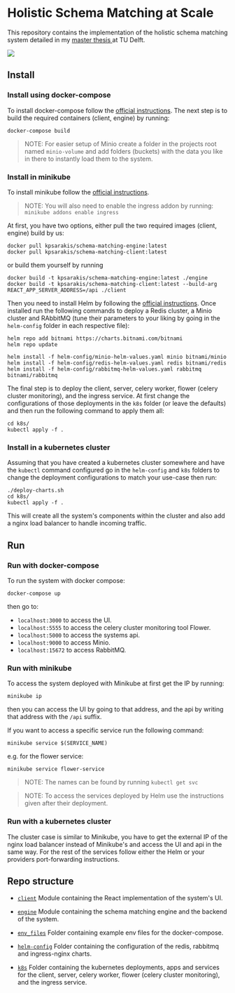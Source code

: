 # Holistic Schema Matching at Scale

This repository contains the implementation of the holistic schema matching system detailed in my 
[master thesis
](https://repository.tudelft.nl/islandora/object/uuid%3Af4ebeda3-6465-49da-813b-f1e6e0820c60?collection=education) 
at TU Delft. 

![](https://user-images.githubusercontent.com/23175739/101961937-2223a400-3c0b-11eb-9062-86c68cbc87e9.png)

## Install

### Install using docker-compose

To install docker-compose follow the [official instructions](https://docs.docker.com/compose/install/).
The next step is to build the required containers (client, engine) by running: 

```shell
docker-compose build
```

> NOTE: For easier setup of Minio create a folder in the projects root named `minio-volume` and add folders (buckets) 
> with the data you like in there to instantly load them to the system.

### Install in minikube

To install minikube follow the [official instructions](https://minikube.sigs.k8s.io/docs/start/).

> NOTE: You will also need to enable the ingress addon by running: `minikube addons enable ingress`

At first, you have two options, either pull the two required images (client, engine) build by us:

```shell
docker pull kpsarakis/schema-matching-engine:latest
docker pull kpsarakis/schema-matching-client:latest
```

or build them yourself by running

```shell
docker build -t kpsarakis/schema-matching-engine:latest ./engine
docker build -t kpsarakis/schema-matching-client:latest --build-arg REACT_APP_SERVER_ADDRESS=/api ./client
```

Then you need to install Helm by following the [official instructions](https://helm.sh/docs/intro/install/). 
Once installed run the following commands to deploy a Redis cluster, a Minio cluster and RAbbitMQ 
(tune their parameters to your liking by going in the `helm-config` folder in each respective file):

```shell
helm repo add bitnami https://charts.bitnami.com/bitnami
helm repo update

helm install -f helm-config/minio-helm-values.yaml minio bitnami/minio
helm install -f helm-config/redis-helm-values.yaml redis bitnami/redis
helm install -f helm-config/rabbitmq-helm-values.yaml rabbitmq bitnami/rabbitmq
```

The final step is to deploy the client, server, celery worker, flower (celery cluster monitoring), and the ingress 
service. At first change the configurations of those deployments in the `k8s` folder (or leave the defaults) and then 
run the following command to apply them all:

```shell
cd k8s/
kubectl apply -f .
```

### Install in a kubernetes cluster 
Assuming that you have created a kubernetes cluster somewhere and have the `kubectl` command configured go in the 
`helm-config` and `k8s` folders to change the deployment configurations to match your use-case then run:

```shell
./deploy-charts.sh
cd k8s/
kubectl apply -f .
```

This will create all the system's components within the cluster and also add a nginx load balancer to handle incoming 
traffic.

## Run

### Run with docker-compose

To run the system with docker compose:

```shell
docker-compose up
```

then go to:

*   `localhost:3000` to access the UI.
*   `localhost:5555` to access the celery cluster monitoring tool Flower.
*   `localhost:5000` to access the systems api.
*   `localhost:9000` to access Minio.
*   `localhost:15672` to access RabbitMQ.

### Run with  minikube

To access the system deployed with Minikube at first get the IP by running:

```shell
minikube ip
```

then you can access the UI by going to that address, and the api by writing that address with the `/api` suffix.

If you want to access a specific service run the following command:

```shell
minikube service $(SERVICE_NAME)
```

e.g. for the flower service:

```shell
minikube service flower-service
```

> NOTE: The names can be found by running `kubectl get svc`

> NOTE: To access the services deployed by Helm use the instructions given after their deployment.

### Run with a kubernetes cluster 

The cluster case is similar to Minikube, you have to get the external IP of the nginx load balancer instead of 
Minikube's and access the UI and api in the same way. For the rest of the services follow either the Helm or 
your providers port-forwarding instructions.

## Repo structure

*   [`client`](https://github.com/kPsarakis/holistic-schema-matching-at-scale/tree/master/client) 
    Module containing the React implementation of the system's UI.
    
*   [`engine`](https://github.com/kPsarakis/holistic-schema-matching-at-scale/tree/master/engine) 
    Module containing the schema matching engine and the backend of the system. 
    
*   [`env_files`](https://github.com/kPsarakis/holistic-schema-matching-at-scale/tree/master/env_files) 
    Folder containing example env files for the docker-compose. 
    
*   [`helm-config`](https://github.com/delftdata/valentine-suite/tree/master/helm-config) 
    Folder containing the configuration of the redis, rabbitmq and ingress-nginx charts. 
    
*   [`k8s`](https://github.com/delftdata/valentine-suite/tree/master/k8s) 
    Folder containing the kubernetes deployments, apps and services for the client, server, celery worker, 
    flower (celery cluster monitoring), and the ingress service.
